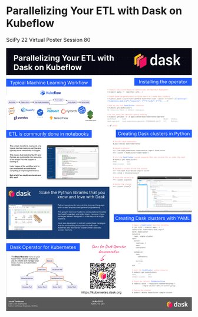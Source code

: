 # Parallelizing Your ETL with Dask on Kubeflow

SciPy 22 Virtual Poster Session 80

[ ![Poster thumbnail](https://github.com/jacobtomlinson/scipy-22-dask-kubeflow-poster/raw/main/SciPy%20Poster%20-%20Parallelizing%20Your%20ETL%20with%20Dask%20on%20Kubeflow.png) ](https://github.com/jacobtomlinson/scipy-22-dask-kubeflow-poster/raw/main/SciPy%20Poster%20-%20Parallelizing%20Your%20ETL%20with%20Dask%20on%20Kubeflow.pdf)
